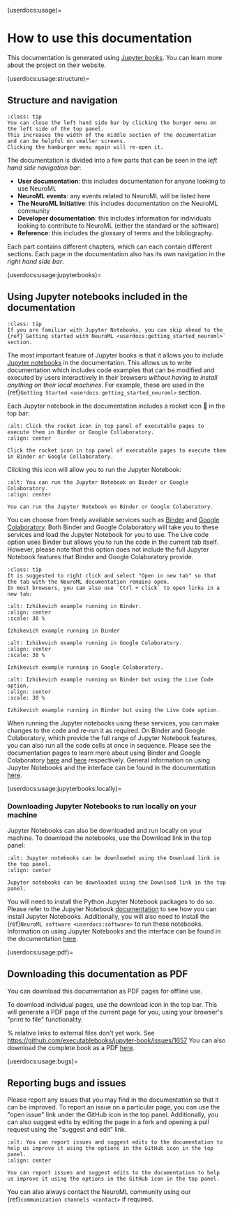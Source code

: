 (userdocs:usage)=
# How to use this documentation

This documentation is generated using [Jupyter books](https://jupyterbook.org/intro.html).
You can learn more about the project on their website.

(userdocs:usage:structure)=
## Structure and navigation

```{admonition} Close the left hand side bar by clicking the left facing arrow in the top panel.
:class: tip
You can close the left hand side bar by clicking the burger menu on the left side of the top panel.
This increases the width of the middle section of the documentation and can be helpful on smaller screens.
Clicking the hamburger menu again will re-open it.
```

The documentation is divided into a few parts that can be seen in the *left hand side navigation bar*:

- **User documentation**: this includes documentation for anyone looking to use NeuroML
- **NeuroML events**: any events related to NeuroML will be listed here
- **The NeuroML Initiative**: this includes documentation on the NeuroML community
- **Developer documentation**: this includes information for individuals looking to contribute to NeuroML (either the standard or the software)
- **Reference**: this includes the glossary of terms and the bibliography.

Each part contains different chapters, which can each contain different sections.
Each page in the documentation also has its own navigation in the *right hand side bar*.

(userdocs:usage:jupyterbooks)=
## Using Jupyter notebooks included in the documentation
```{admonition} Familiar with Jupyter Notebooks? Skip ahead to the next section.
:class: tip
If you are familiar with Jupyter Notebooks, you can skip ahead to the {ref}`Getting started with NeuroML <userdocs:getting_started_neuroml>` section.
```


The most important feature of Jupyter books is that it allows you to include [Jupyter notebooks](https://jupyter-notebook.readthedocs.io/en/stable/notebook.html) in the documentation.
This allows us to write documentation which includes code examples that can be modified and executed by users interactively in their browsers *without having to install anything on their local machines*.
For example, these are used in the {ref}`Getting Started <userdocs:getting_started_neuroml>` section.

Each Jupyter notebook in the documentation includes a rocket icon 🚀 in the top bar:

```{figure} ../images/izhikevich-rocket.png
:alt: Click the rocket icon in top panel of executable pages to execute them in Binder or Google Collaboratory.
:align: center

Click the rocket icon in top panel of executable pages to execute them in Binder or Google Collaboratory.
```
Clicking this icon will allow you to run the Jupyter Notebook:

```{figure} ../images/izhikevich-rocket-options.png
:alt: You can run the Jupyter Notebook on Binder or Google Colaboratory.
:align: center

You can run the Jupyter Notebook on Binder or Google Colaboratory.
```

You can choose from freely available services such as [Binder](https://mybinder.org/) and [Google Colaboratory](https://colab.research.google.com/).
Both Binder and Google Colaboratory will take you to these services and load the Jupyter Notebook for you to use.
The Live code option uses Binder but allows you to run the code in the current tab itself.
However, please note that this option does not include the full Jupyter Notebook features that Binder and Google Colaboratory provide.

```{admonition} Run Binder and Google Colaboratory in a new tab.
:class: tip
It is suggested to right click and select "Open in new tab" so that the tab with the NeuroML documentation remains open.
In most browsers, you can also use `Ctrl + click` to open links in a new tab:
```

```{figure} ../images/izhikevich-binder.png
:alt: Izhikevich example running in Binder.
:align: center
:scale: 30 %

Izhikevich example running in Binder
```
```{figure} ../images/izhikevich-google.png
:alt: Izhikevich example running in Google Colaboratory.
:align: center
:scale: 30 %

Izhikevich example running in Google Colaboratory.
```

```{figure} ../images/izhikevich-livecode.png
:alt: Izhikevich example running on Binder but using the Live Code option.
:align: center
:scale: 30 %

Izhikevich example running in Binder but using the Live Code option.
```

When running the Jupyter notebooks using these services, you can make changes to the code and re-run it as required.
On Binder and Google Colaboratory, which provide the full range of Jupyter Notebook features, you can also run all the code cells at once in sequence.
Please see the documentation pages to learn more about using Binder and Google Colaboratory [here](https://mybinder.readthedocs.io/en/latest/) and [here](https://colab.research.google.com/notebooks/basic_features_overview.ipynb) respectively.
General information on using Jupyter Notebooks and the interface can be found in the documentation [here](https://jupyter-notebook.readthedocs.io/en/stable/notebook.html#starting-the-notebook-server).

(userdocs:usage:jupyterbooks:locally)=
### Downloading Jupyter Notebooks to run locally on your machine

Jupyter Notebooks can also be downloaded and run locally on your machine.
To download the notebooks, use the Download link in the top panel:

```{figure} ../images/jupyter-download.png
:alt: Jupyter notebooks can be downloaded using the Download link in the top panel.
:align: center

Jupyter notebooks can be downloaded using the Download link in the top panel.
```

You will need to install the Python Jupyter Notebook packages to do so.
Please refer to the Jupyter Notebook [documentation](https://jupyter.readthedocs.io/en/latest/install/notebook-classic.html#alternative-for-experienced-python-users-installing-jupyter-with-pip) to see how you can install Jupyter Notebooks.
Additionally, you will also need to install the {ref}`NeuroML software <userdocs:software>` to run these notebooks.
Information on using Jupyter Notebooks and the interface can be found in the documentation [here](https://jupyter-notebook.readthedocs.io/en/stable/notebook.html#starting-the-notebook-server).


(userdocs:usage:pdf)=
## Downloading this documentation as PDF

You can download this documentation as PDF pages for offline use.

To download individual pages, use the download icon in the top bar.
This will generate a PDF page of the current page for you, using your browser's "print to file" functionality.

% relative links to external files don't yet work. See https://github.com/executablebooks/jupyter-book/issues/1657
You can also download the complete book as a PDF [here](https://docs.neuroml.org/_static/files/neuroml-documentation.pdf).

(userdocs:usage:bugs)=
## Reporting bugs and issues

Please report any issues that you may find in the documentation so that it can be improved.
To report an issue on a particular page, you can use the "open issue" link under the GitHub icon in the top panel.
Additionally, you can also suggest edits by editing the page in a fork and opening a pull request using the "suggest and edit" link.

```{figure} ../images/jupyterbook-issue.png
:alt: You can report issues and suggest edits to the documentation to help us improve it using the options in the GitHub icon in the top panel.
:align: center

You can report issues and suggest edits to the documentation to help us improve it using the options in the GitHub icon in the top panel.
```

You can also always contact the NeuroML community using our {ref}`communication channels <contact>` if required.
